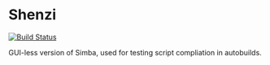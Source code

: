 Shenzi
======
[![Build Status](https://travis-ci.org/JohnPeel/Shenzi.svg?branch=master)](https://travis-ci.org/JohnPeel/Shenzi)

GUI-less version of Simba, used for testing script compliation in autobuilds.
